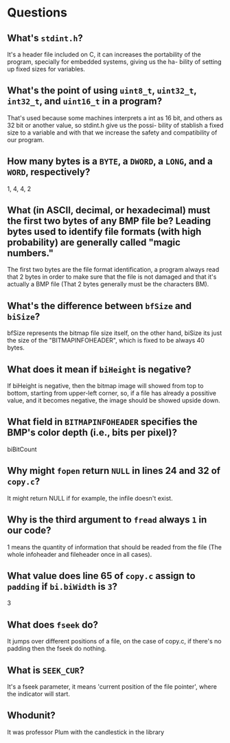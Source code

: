 # Questions

## What's `stdint.h`?

It's a header file included on C, it can increases the portability of the program, specially for embedded systems, giving us the ha-
bility of setting up fixed sizes for variables.

## What's the point of using `uint8_t`, `uint32_t`, `int32_t`, and `uint16_t` in a program?

That's used because some machines interprets a int as 16 bit, and others as 32 bit or another value, so stdint.h give us the possi-
bility of stablish a fixed size to a variable and with that we increase the safety and compatibility of our program.

## How many bytes is a `BYTE`, a `DWORD`, a `LONG`, and a `WORD`, respectively?

1, 4, 4, 2

## What (in ASCII, decimal, or hexadecimal) must the first two bytes of any BMP file be? Leading bytes used to identify file formats (with high probability) are generally called "magic numbers."

The first two bytes are the file format identification, a program always read that 2 bytes in order to make sure that the file is
not damaged and that it's actually a BMP file (That 2 bytes generally must be the characters BM).

## What's the difference between `bfSize` and `biSize`?

bfSize represents the bitmap file size itself, on the other hand, biSize its just the size of the "BITMAPINFOHEADER", which is fixed
to be always 40 bytes.

## What does it mean if `biHeight` is negative?

If biHeight is negative, then the bitmap image will showed from top to bottom, starting from upper-left corner, so, if a file has
already a possitive value, and it becomes negative, the image should be showed upside down.

## What field in `BITMAPINFOHEADER` specifies the BMP's color depth (i.e., bits per pixel)?

biBitCount

## Why might `fopen` return `NULL` in lines 24 and 32 of `copy.c`?

It might return NULL if for example, the infile doesn't exist.

## Why is the third argument to `fread` always `1` in our code?

1 means the quantity of information that should be readed from the file (The whole infoheader and fileheader once in all cases).

## What value does line 65 of `copy.c` assign to `padding` if `bi.biWidth` is `3`?

3

## What does `fseek` do?

It jumps over different positions of a file, on the case of copy.c, if there's no padding then the fseek do nothing.

## What is `SEEK_CUR`?

It's a fseek parameter, it means 'current position of the file pointer', where the indicator will start.

## Whodunit?

It was professor Plum with the candlestick in the library
